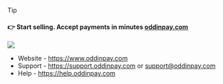 > [!TIP]
> #### 👉 Start selling. Accept payments in minutes [oddinpay.com](https://oddinpay.com)
![](https://cdn.oddinpay.com/oddinpay.webp)


- Website - https://www.oddinpay.com
- Support - https://support.oddinpay.com or support@oddinpay.com
- Help    - https://help.oddinpay.com
